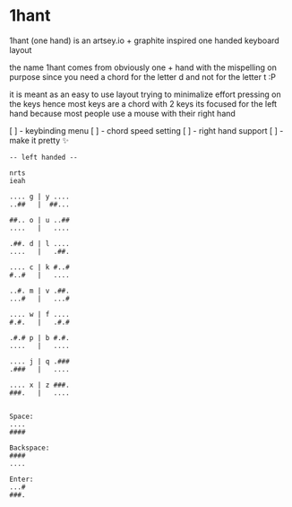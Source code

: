 # 1hant
1hant (one hand) is an artsey.io + graphite inspired one handed keyboard layout

the name 1hant comes from obviously one + hand with the mispelling on purpose since you need a chord for the letter d and not for the letter t :P

it is meant as an easy to use layout trying to minimalize effort pressing on the keys hence most keys are a chord with 2 keys
its focused for the left hand because most people use a mouse with their right hand

[ ] - keybinding menu
[ ] - chord speed setting
[ ] - right hand support
[ ] - make it pretty ✨

```
-- left handed --

nrts
ieah

.... g | y ....
..##   |  ##...

##.. o | u ..##
....   |   ....

.##. d | l ....
....   |   .##.

.... c | k #..#
#..#   |   ....

..#. m | v .##.
...#   |   ...#

.... w | f ....
#.#.   |   .#.#

.#.# p | b #.#.
....   |   ....

.... j | q .###
.###   |   ....

.... x | z ###.
###.   |   ....


Space:
....
####

Backspace:
####
....

Enter:
...#
###.
```
